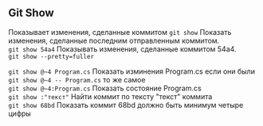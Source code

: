 ## Git Show
Показывает изменения, сделанные коммитом 
`git show` Показать изменения, сделанные последним отправленным коммитом.  
`git show 54a4` Показывать изменения, сделанные коммитом 54a4.  
`git show --pretty=fuller`  

`git show @~4 Program.cs` Показать изминения Program.cs если они были  
`git show @~4 -- Program.cs` то же самое  
`git show @~4:Program.cs` Показать состояние Program.cs  
`git show :"текст"` Найти коммит по тексту "текст" коммита  
`git show 68bd` Показать коммит 68bd должно быть минимум четыре цифры